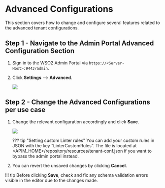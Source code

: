 # Advanced Configurations

This section covers how to change and configure several features related to the advanced tenant configurations.

## Step 1 - Navigate to the Admin Portal Advanced Configuration Section

1.  Sign in to the WSO2 Admin Portal via `https://<Server-Host>:9443/admin`.
2.  Click **Settings** --> **Advanced**.

    <a href="{{base_path}}/assets/img/administer/advanced-config-browse.png"><img src="{{base_path}}/assets/img/administer/advanced-config-browse.png"/></a>
    
## Step 2 - Change the Advanced Configurations per use case

1. Change the relevant configuration accordingly and click **Save**.

    <a href="{{base_path}}/assets/img/administer/advanced-config-save.png"><img src="{{base_path}}/assets/img/administer/advanced-config-save.png"/></a>

    ??? tip "Setting custom Linter rules"
        You can add your custom rules in JSON with the key “LinterCustomRules”. The file is located at <APIM_HOME>/repository/resources/tenant-conf.json if you want to bypass the admin portal instead. 
    

2.  You can revert the unsaved changes by clicking **Cancel**.

!!! tip
    Before clicking **Save**, check and fix any schema validation errors visible in the editor due to the changes made.
